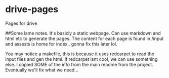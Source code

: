 # drive-pages
Pages for drive


##Some lame notes. It's basicly a static webpage. Can use markdown and html etc to generate the pages.
The content for each page is found in /input and assests is home for index.. gonna fix this later lol.

You may notice a makefile, this is because it uses redcarpet to read the input files and gen the html.
If redcarpet isnt cool, we can use something else. I copied SOME of the info from the main readme
from the project. Eventually we'll fix what we need...